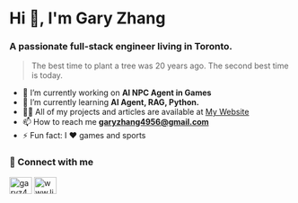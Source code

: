 <h1 align="left">Hi 👋, I'm Gary Zhang</h1>
<h3 align="left">A passionate full-stack engineer living in Toronto.</h3>

> The best time to plant a tree was 20 years ago. The second best time is today.

- 🔭 I’m currently working on **AI NPC Agent in Games**
- 🌱 I’m currently learning **AI Agent, RAG, Python.**
- 👨‍💻 All of my projects and articles are available at [My Website](https://garyz4956.com)
- 📫 How to reach me **garyzhang4956@gmail.com**
- ⚡ Fun fact: I ❤️ games and sports

<h3 align="left">🔗 Connect with me</h3>
<p align="left">
<a href="https://twitter.com/garyz4956" target="blank"><img align="center" src="https://raw.githubusercontent.com/rahuldkjain/github-profile-readme-generator/master/src/images/icons/Social/twitter.svg" alt="garyz4956" height="30" width="40" /></a>
<a href="https://linkedin.com/in/www.linkedin.com/in/garyzhang4956" target="blank"><img align="center" src="https://raw.githubusercontent.com/rahuldkjain/github-profile-readme-generator/master/src/images/icons/Social/linked-in-alt.svg" alt="www.linkedin.com/in/garyzhang4956" height="30" width="40" /></a>
</p>
